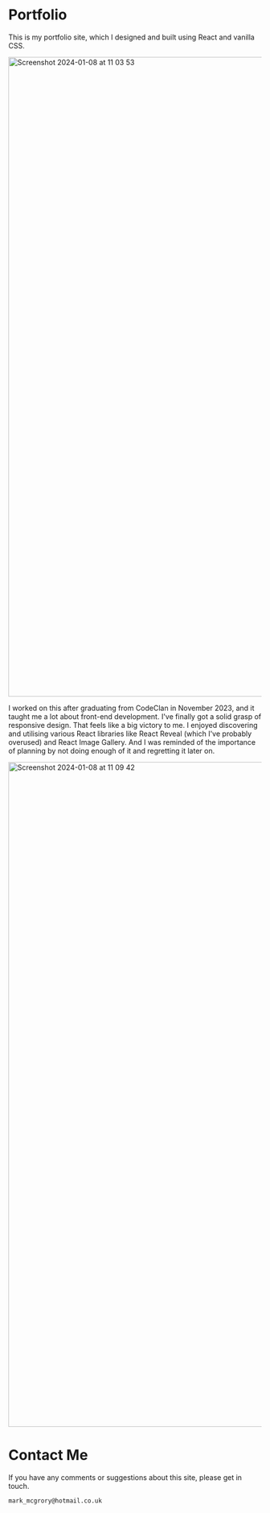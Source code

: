 # Portfolio

This is my portfolio site, which I designed and built using React and vanilla CSS.

<img width="1271" alt="Screenshot 2024-01-08 at 11 03 53" src="https://github.com/markmcgrory/portfolio/assets/136241504/37c9ff15-761f-40f2-8b6f-be7422183d2c">

I worked on this after graduating from CodeClan in November 2023, and it taught me a lot about front-end development. I've finally got a solid grasp of responsive design. That feels like a big victory to me. I enjoyed discovering and utilising various React libraries like React Reveal (which I've probably overused) and React Image Gallery. And I was reminded of the importance of planning by not doing enough of it and regretting it later on. 

<img width="1321" alt="Screenshot 2024-01-08 at 11 09 42" src="https://github.com/markmcgrory/portfolio/assets/136241504/4985d147-65a8-45d6-88ec-87cf849f80a7">

# Contact Me

If you have any comments or suggestions about this site, please get in touch. 

`mark_mcgrory@hotmail.co.uk`


